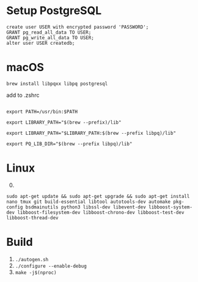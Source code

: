 
Setup PostgreSQL
==

```postgresql
create user USER with encrypted password 'PASSWORD';
GRANT pg_read_all_data TO USER;
GRANT pg_write_all_data TO USER;
alter user USER createdb;
```

macOS
==

```commandline
brew install libpqxx libpq postgresql 
```

add to .zshrc

```shell

export PATH=/usr/bin:$PATH

export LIBRARY_PATH="$(brew --prefix)/lib"

export LIBRARY_PATH="$LIBRARY_PATH:$(brew --prefix libpq)/lib"

export PQ_LIB_DIR="$(brew --prefix libpq)/lib"
```

Linux
==

0.

`sudo apt-get update && sudo apt-get upgrade && sudo apt-get install nano tmux git build-essential libtool autotools-dev automake pkg-config bsdmainutils python3 libssl-dev libevent-dev libboost-system-dev libboost-filesystem-dev libboost-chrono-dev libboost-test-dev libboost-thread-dev
`

Build
==
1. `./autogen.sh`
2. `./configure --enable-debug`
3. `make -j$(nproc) `